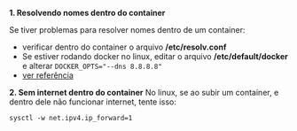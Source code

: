 
**1. Resolvendo nomes dentro do container**

Se tiver problemas para resolver nomes dentro de um container:
 - verificar dentro do container o arquivo **/etc/resolv.conf**
 - Se estiver rodando docker no linux, editar o arquivo **/etc/default/docker** e alterar `DOCKER_OPTS="--dns 8.8.8.8"`
 - [ver referência ](https://docs.docker.com/engine/userguide/networking/default_network/configure-dns/)


 **2. Sem internet dentro do container**
 No linux, se ao subir um container, e dentro dele não funcionar internet, tente isso:

`sysctl -w net.ipv4.ip_forward=1`